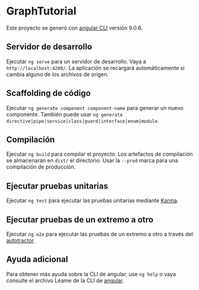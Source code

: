# <a name="graphtutorial"></a>GraphTutorial

Este proyecto se generó con [angular CLI](https://github.com/angular/angular-cli) versión 9.0.6.

## <a name="development-server"></a>Servidor de desarrollo

Ejecutar `ng serve` para un servidor de desarrollo. Vaya a `http://localhost:4200/`. La aplicación se recargará automáticamente si cambia alguno de los archivos de origen.

## <a name="code-scaffolding"></a>Scaffolding de código

Ejecutar `ng generate component component-name` para generar un nuevo componente. También puede usar `ng generate directive|pipe|service|class|guard|interface|enum|module`.

## <a name="build"></a>Compilación

Ejecutar `ng build` para compilar el proyecto. Los artefactos de compilación se almacenarán en `dist/` el directorio. Usar la `--prod` marca para una compilación de producción.

## <a name="running-unit-tests"></a>Ejecutar pruebas unitarias

Ejecutar `ng test` para ejecutar las pruebas unitarias mediante [Karma](https://karma-runner.github.io).

## <a name="running-end-to-end-tests"></a>Ejecutar pruebas de un extremo a otro

Ejecutar `ng e2e` para ejecutar las pruebas de un extremo a otro a través del [autotractor](http://www.protractortest.org/).

## <a name="further-help"></a>Ayuda adicional

Para obtener más ayuda sobre la CLI de angular, use `ng help` o vaya consulte el archivo Léame de la CLI de [angular](https://github.com/angular/angular-cli/blob/master/README.md).
